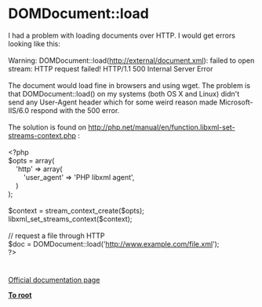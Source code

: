 # DOMDocument::load




<div class="phpcode"><span class="html">
I had a problem with loading documents over HTTP. I would get errors looking like this:<br><br>Warning: DOMDocument::load(<a href="http://external/document.xml" rel="nofollow" target="_blank">http://external/document.xml</a>): failed to open stream: HTTP request failed! HTTP/1.1 500 Internal Server Error<br><br>The document would load fine in browsers and using wget. The problem is that DOMDocument::load() on my systems (both OS X and Linux) didn&apos;t send any User-Agent header which for some weird reason made Microsoft-IIS/6.0 respond with the 500 error.<br><br>The solution is found on <a href="http://php.net/manual/en/function.libxml-set-streams-context.php" rel="nofollow" target="_blank">http://php.net/manual/en/function.libxml-set-streams-context.php</a> : <br><br><span class="default">&lt;?php<br>$opts </span><span class="keyword">= array(<br>&#xA0; &#xA0; </span><span class="string">&apos;http&apos; </span><span class="keyword">=&gt; array(<br>&#xA0; &#xA0; &#xA0; &#xA0; </span><span class="string">&apos;user_agent&apos; </span><span class="keyword">=&gt; </span><span class="string">&apos;PHP libxml agent&apos;</span><span class="keyword">,<br>&#xA0; &#xA0; )<br>);<br><br></span><span class="default">$context </span><span class="keyword">= </span><span class="default">stream_context_create</span><span class="keyword">(</span><span class="default">$opts</span><span class="keyword">);<br></span><span class="default">libxml_set_streams_context</span><span class="keyword">(</span><span class="default">$context</span><span class="keyword">);<br><br></span><span class="comment">// request a file through HTTP<br></span><span class="default">$doc </span><span class="keyword">= </span><span class="default">DOMDocument</span><span class="keyword">::</span><span class="default">load</span><span class="keyword">(</span><span class="string">&apos;<a href="http://www.example.com/file.xml" rel="nofollow" target="_blank">http://www.example.com/file.xml</a>&apos;</span><span class="keyword">);<br></span><span class="default">?&gt;</span>
</span>
</div>
  

#

[Official documentation page](https://www.php.net/manual/en/domdocument.load.php)

**[To root](/README.md)**